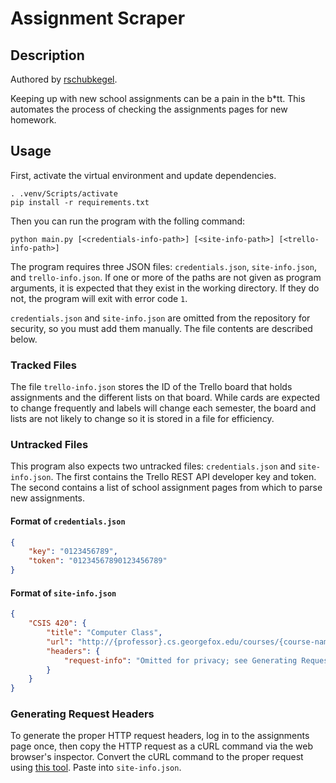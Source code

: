 ﻿# Assignment Scraper


## Description

Authored by [rschubkegel](https://github.com/rschubkegel).

Keeping up with new school assignments can be a pain in the b*tt. This automates the process of checking the assignments pages for new homework.


## Usage

First, activate the virtual environment and update dependencies.

```
. .venv/Scripts/activate
pip install -r requirements.txt
```

Then you can run the program with the folling command:

```
python main.py [<credentials-info-path>] [<site-info-path>] [<trello-info-path>]
```

The program requires three JSON files: `credentials.json`, `site-info.json`, and `trello-info.json`. If one or more of the paths are not given as program arguments, it is expected that they exist in the working directory. If they do not, the program will exit with error code `1`.

`credentials.json` and `site-info.json` are omitted from the repository for security, so you must add them manually. The file contents are described below.


### Tracked Files

The file `trello-info.json` stores the ID of the Trello board that holds assignments and the different lists on that board. While cards are expected to change frequently and labels will change each semester, the board and lists are not likely to change so it is stored in a file for efficiency.


### Untracked Files

This program also expects two untracked files: `credentials.json` and `site-info.json`. The first contains the Trello REST API developer key and token. The second contains a list of school assignment pages from which to parse new assignments.


#### Format of `credentials.json`

```json
{
    "key": "0123456789",
    "token": "01234567890123456789"
}
```


#### Format of `site-info.json`

```json
{
    "CSIS 420": {
        "title": "Computer Class",
        "url": "http://{professor}.cs.georgefox.edu/courses/{course-name}/assignments/",
        "headers": {
            "request-info": "Omitted for privacy; see Generating Request Headers."
        }
    }
}
```


### Generating Request Headers

To generate the proper HTTP request headers, log in to the assignments page once, then copy the HTTP request as a cURL command via the web browser's inspector. Convert the cURL command to the proper request using [this tool](https://curl.trillworks.com/). Paste into `site-info.json`.
